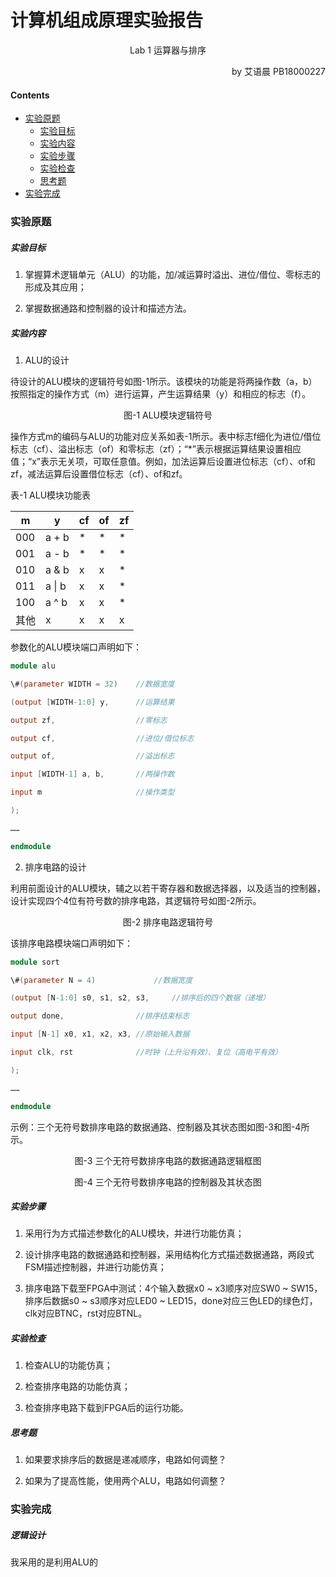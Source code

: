 # 计算机组成原理实验报告

<p align="center">Lab 1 运算器与排序</p>

<p align="right">by 艾语晨 PB18000227</p>

<!-- toc -->

#### Contents

- [实验原题](实验原题)
	- [实验目标](实验目标)
	- [实验内容](实验内容)
	- [实验步骤](实验步骤)
	- [实验检查](实验检查)
	- [思考题](思考题)
- [实验完成](实验完成)

<!-- tocstop -->

### 实验原题

##### 实验目标

1. 掌握算术逻辑单元（ALU）的功能，加/减运算时溢出、进位/借位、零标志的形成及其应用；

2. 掌握数据通路和控制器的设计和描述方法。

##### 实验内容

1. ALU的设计

待设计的ALU模块的逻辑符号如图-1所示。该模块的功能是将两操作数（a，b）按照指定的操作方式（m）进行运算，产生运算结果（y）和相应的标志（f）。

<p align="center">图-1 ALU模块逻辑符号</p>

操作方式m的编码与ALU的功能对应关系如表-1所示。表中标志f细化为进位/借位标志（cf）、溢出标志（of）和零标志（zf）；“*”表示根据运算结果设置相应值；“x”表示无关项，可取任意值。例如，加法运算后设置进位标志（cf）、of和zf，减法运算后设置借位标志（cf）、of和zf。

表-1 ALU模块功能表

| m    | y      | cf   | of   | zf   |
| ---- | ------ | ---- | ---- | ---- |
| 000  | a + b  | *    | *    | *    |
| 001  | a - b  | *    | *    | *    |
| 010  | a & b  | x    | x    | *    |
| 011  | a \| b | x    | x    | *    |
| 100  | a ^ b  | x    | x    | *    |
| 其他 | x      | x    | x    | x    |

 

参数化的ALU模块端口声明如下：

```verilog
module alu

\#(parameter WIDTH = 32) 	//数据宽度

(output [WIDTH-1:0] y, 		//运算结果

output zf, 					//零标志

output cf, 					//进位/借位标志

output of, 					//溢出标志

input [WIDTH-1] a, b,		//两操作数

input m						//操作类型

);

……

endmodule
```

2. 排序电路的设计

利用前面设计的ALU模块，辅之以若干寄存器和数据选择器，以及适当的控制器，设计实现四个4位有符号数的排序电路，其逻辑符号如图-2所示。


<p align="center">图-2 排序电路逻辑符号</p>

该排序电路模块端口声明如下：

``` verilog
module sort

\#(parameter N = 4) 			//数据宽度

(output [N-1:0] s0, s1, s2, s3, 	//排序后的四个数据（递增）

output done, 				//排序结束标志

input [N-1] x0, x1, x2, x3,	//原始输入数据

input clk, rst				//时钟（上升沿有效）、复位（高电平有效）

);

……

endmodule
```

示例：三个无符号数排序电路的数据通路、控制器及其状态图如图-3和图-4所示。

<p align="center">图-3 三个无符号数排序电路的数据通路逻辑框图</p> 



<p align="center">图-4 三个无符号数排序电路的控制器及其状态图</p>

##### 实验步骤

1. 采用行为方式描述参数化的ALU模块，并进行功能仿真；

2. 设计排序电路的数据通路和控制器，采用结构化方式描述数据通路，两段式FSM描述控制器，并进行功能仿真；

3. 排序电路下载至FPGA中测试：4个输入数据x0 ~ x3顺序对应SW0 ~ SW15，排序后数据s0 ~ s3顺序对应LED0 ~ LED15，done对应三色LED的绿色灯，clk对应BTNC，rst对应BTNL。

##### 实验检查

1. 检查ALU的功能仿真；

2. 检查排序电路的功能仿真；

3. 检查排序电路下载到FPGA后的运行功能。

##### 思考题

1. 如果要求排序后的数据是递减顺序，电路如何调整？

2. 如果为了提高性能，使用两个ALU，电路如何调整？

### 实验完成

##### 逻辑设计

我采用的是利用ALU的